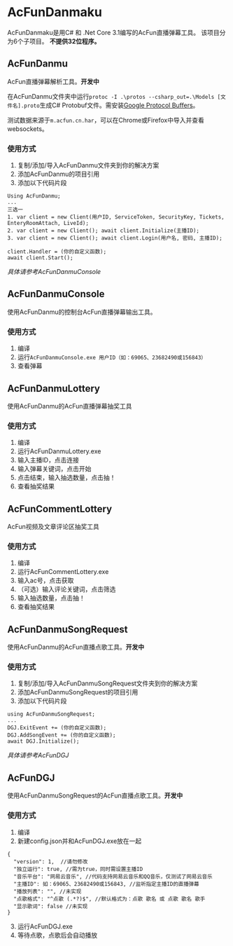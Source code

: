 

# AcFunDanmaku
AcFunDanmaku是用C# 和 .Net Core 3.1编写的AcFun直播弹幕工具。
该项目分为6个子项目。
**不提供32位程序。**

## AcFunDanmu 
AcFun直播弹幕解析工具。**开发中**

在AcFunDanmu文件夹中运行`protoc -I .\protos --csharp_out=.\Models [文件名].proto`生成C# Protobuf文件。需安装[Google Protocol Buffers](https://github.com/protocolbuffers/protobuf/releases/tag/v3.12.2)。

测试数据来源于`m.acfun.cn.har`，可以在Chrome或Firefox中导入并查看websockets。

### 使用方式
1. 复制/添加/导入AcFunDanmu文件夹到你的解决方案
2. 添加AcFunDanmu的项目引用
3. 添加以下代码片段
```
Using AcFunDanmu;
...
三选一
1. var client = new Client(用户ID, ServiceToken, SecurityKey, Tickets, EnteryRoomAttach, LiveId);
2. var client = new Client(); await client.Initialize(主播ID);
3. var client = new Client(); await client.Login(用户名, 密码, 主播ID);

client.Handler = (你的自定义函数);
await client.Start();
```
*具体请参考AcFunDanmuConsole*

## AcFunDanmuConsole
使用AcFunDanmu的控制台AcFun直播弹幕输出工具。
### 使用方式
1. 编译
2. 运行`AcFunDanmuConsole.exe 用户ID（如：69065、23682490或156843）`
3. 查看弹幕

## AcFunDanmuLottery
使用AcFunDanmu的AcFun直播弹幕抽奖工具
### 使用方式
1. 编译
2. 运行AcFunDanmuLottery.exe
3. 输入主播ID，点击连接
4. 输入弹幕关键词，点击开始
5. 点击结束，输入抽选数量，点击抽！
6. 查看抽奖结果

## AcFunCommentLottery
AcFun视频及文章评论区抽奖工具
### 使用方式
1. 编译
2. 运行AcFunCommentLottery.exe
3. 输入ac号，点击获取
4. （可选）输入评论关键词，点击筛选
5. 输入抽选数量，点击抽！
6. 查看抽奖结果

## AcFunDanmuSongRequest
使用AcFunDanmu的AcFun直播点歌工具。**开发中**
### 使用方式
1. 复制/添加/导入AcFunDanmuSongRequest文件夹到你的解决方案
2. 添加AcFunDanmuSongRequest的项目引用
3. 添加以下代码片段
```
using AcFunDanmuSongRequest;
...
DGJ.ExitEvent += (你的自定义函数);
DGJ.AddSongEvent += (你的自定义函数);
await DGJ.Initialize();
```
*具体请参考AcFunDGJ*

## AcFunDGJ
使用AcFunDanmuSongRequest的AcFun直播点歌工具。**开发中**
### 使用方式
1. 编译
2. 新建config.json并和AcFunDGJ.exe放在一起
```
{
  "version": 1,  //请勿修改
  "独立运行": true, //需为true，同时需设置主播ID
  "音乐平台": "网易云音乐", //代码支持网易云音乐和QQ音乐，仅测试了网易云音乐
  "主播ID": 如：69065、23682490或156843, //监听指定主播ID的直播弹幕
  "播放列表": "", //未实现
  "点歌格式": "^点歌 (.*?)$", //默认格式为：点歌 歌名 或 点歌 歌名 歌手
  "显示歌词": false //未实现
}
```
3. 运行AcFunDGJ.exe
4. 等待点歌，点歌后会自动播放
